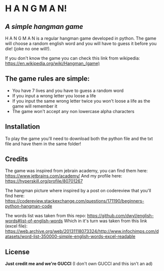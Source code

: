 # H A N G M A N!
## _A simple hangman game_

H A N G M A N is a regular hangman game  developed in python.
The game will choose a random english word and you will have to guess it before you die! (joke no one will!).

If you don't know the game you can check this link from wikipedia:
https://en.wikipedia.org/wiki/Hangman_(game)

## The game rules are simple:
- You have 7 lives and you have to guess a random word
- If you input a wrong letter you loose a life
- If you input the same wrong letter twice you won't loose a life as the game will remember it
- The game won't accept any non lowercase alpha characters

## Installation
To play the game you'll need to download both the python file and the txt file and have them in the same folder!

## Credits

The game was inspired from jebrain academy, you can find them here:
https://www.jetbrains.com/academy/
And my profile here:
https://hyperskill.org/profile/80701267

The hangman picture where inspired by a post on codereview that you'll find here:
https://codereview.stackexchange.com/questions/171190/beginners-python-hangman-code

The words list was taken from this repo:
https://github.com/dwyl/english-words#list-of-english-words
Which in it's turn was taken from this link (excel file):
https://web.archive.org/web/20131118073324/http://www.infochimps.com/datasets/word-list-350000-simple-english-words-excel-readable

## License
**Just credit me and we're GUCCI** (I don't own GUCCI and this isn't an ad)
